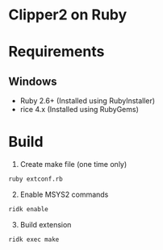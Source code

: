 # Clipper2 on Ruby

# Requirements
## Windows
- Ruby 2.6+ (Installed using RubyInstaller)
- rice 4.x (Installed using RubyGems)

# Build
1. Create make file (one time only)
```bash
ruby extconf.rb
```

2. Enable MSYS2 commands
```bash
ridk enable
```

3. Build extension
```bash
ridk exec make
```